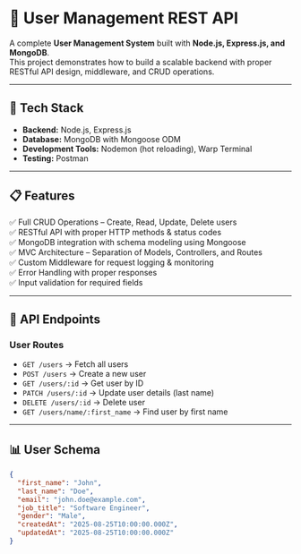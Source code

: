 # 👤 User Management REST API

A complete **User Management System** built with **Node.js, Express.js, and MongoDB**.  
This project demonstrates how to build a scalable backend with proper RESTful API design, middleware, and CRUD operations.

---

## 🚀 Tech Stack
- **Backend:** Node.js, Express.js  
- **Database:** MongoDB with Mongoose ODM  
- **Development Tools:** Nodemon (hot reloading), Warp Terminal  
- **Testing:** Postman  

---

## 📋 Features
✅ Full CRUD Operations – Create, Read, Update, Delete users  
✅ RESTful API with proper HTTP methods & status codes  
✅ MongoDB integration with schema modeling using Mongoose  
✅ MVC Architecture – Separation of Models, Controllers, and Routes  
✅ Custom Middleware for request logging & monitoring  
✅ Error Handling with proper responses  
✅ Input validation for required fields  

---

## 🎯 API Endpoints

### User Routes
- `GET /users` → Fetch all users  
- `POST /users` → Create a new user  
- `GET /users/:id` → Get user by ID  
- `PATCH /users/:id` → Update user details (last name)  
- `DELETE /users/:id` → Delete user  
- `GET /users/name/:first_name` → Find user by first name  

---

## 📊 User Schema
```json
{
  "first_name": "John",
  "last_name": "Doe",
  "email": "john.doe@example.com",
  "job_title": "Software Engineer",
  "gender": "Male",
  "createdAt": "2025-08-25T10:00:00.000Z",
  "updatedAt": "2025-08-25T10:00:00.000Z"
}
